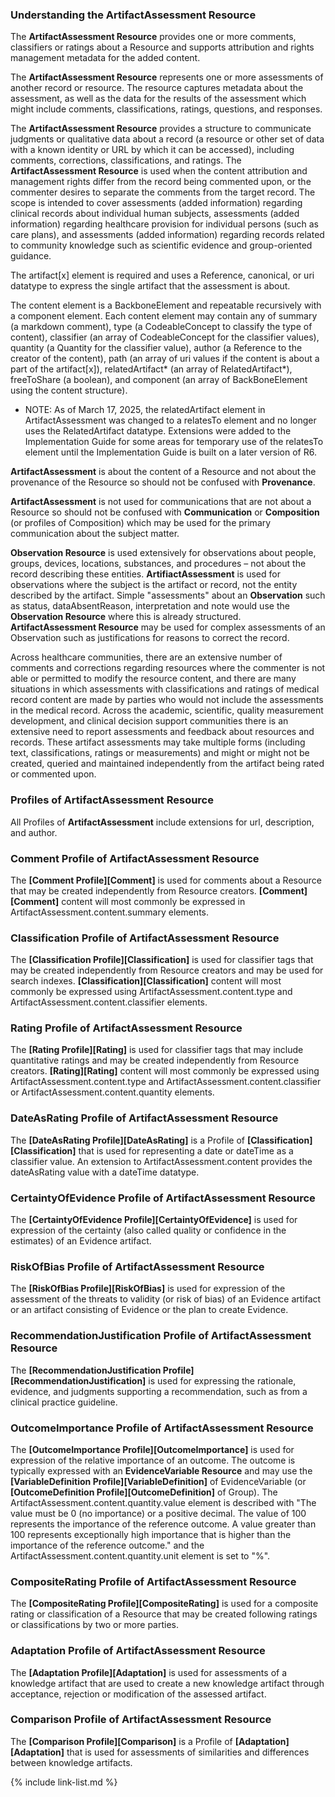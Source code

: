 ### Understanding the ArtifactAssessment Resource

The <b>ArtifactAssessment Resource</b> provides one or more comments, classifiers or ratings about a Resource and supports attribution and rights management metadata for the added content.

The <b>ArtifactAssessment Resource</b> represents one or more assessments of another record or resource. The resource captures metadata about the assessment, as well as the data for the results of the assessment which might include comments, classifications, ratings, questions, and responses.

The <b>ArtifactAssessment Resource</b> provides a structure to communicate judgments or qualitative data about a record (a resource or other set of data with a known identity or URL by which it can be accessed), including comments, corrections, classifications, and ratings. The <b>ArtifactAssessment Resource</b> is used when the content attribution and management rights differ from the record being commented upon, or the commenter desires to separate the comments from the target record. The scope is intended to cover assessments (added information) regarding clinical records about individual human subjects, assessments (added information) regarding healthcare provision for individual persons (such as care plans), and assessments (added information) regarding records related to community knowledge such as scientific evidence and group-oriented guidance.

The artifact[x] element is required and uses a Reference, canonical, or uri datatype to express the single artifact that the assessment is about.

The content element is a BackboneElement and repeatable recursively with a component element. Each content element may contain any of summary (a markdown comment), type (a CodeableConcept to classify the type of content), classifier (an array of CodeableConcept for the classifier values), quantity (a Quantity for the classifier value), author (a Reference to the creator of the content), path (an array of uri values if the content is about a part of the artifact[x]), relatedArtifact* (an array of RelatedArtifact*), freeToShare (a boolean), and component (an array of BackBoneElement using the content structure).

- NOTE: As of March 17, 2025, the relatedArtifact element in ArtifactAssessment was changed to a relatesTo element and no longer uses the RelatedArtifact datatype.  Extensions were added to the Implementation Guide for some areas for temporary use of the relatesTo element until the Implementation Guide is built on a later version of R6.

<b>ArtifactAssessment</b> is about the content of a Resource and not about the provenance of the Resource so should not be confused with <b>Provenance</b>.

<b>ArtifactAssessment</b> is not used for communications that are not about a Resource so should not be confused with <b>Communication</b> or <b>Composition</b> (or profiles of Composition) which may be used for the primary communication about the subject matter.

<b>Observation Resource</b> is used extensively for observations about people, groups, devices, locations, substances, and procedures – not about the record describing these entities. <b>ArtifiactAssessment</b> is used for observations where the subject is the artifact or record, not the entity described by the artifact. Simple "assessments" about an <b>Observation</b> such as status, dataAbsentReason, interpretation and note would use the <b>Observation Resource</b> where this is already structured. <b>ArtifactAssessment Resource</b> may be used for complex assessments of an Observation such as justifications for reasons to correct the record.

Across healthcare communities, there are an extensive number of comments and corrections regarding resources where the commenter is not able or permitted to modify the resource content, and there are many situations in which assessments with classifications and ratings of medical record content are made by parties who would not include the assessments in the medical record. Across the academic, scientific, quality measurement development, and clinical decision support communities there is an extensive need to report assessments and feedback about resources and records. These artifact assessments may take multiple forms (including text, classifications, ratings or measurements) and might or might not be created, queried and maintained independently from the artifact being rated or commented upon.

### Profiles of ArtifactAssessment Resource

All Profiles of <b>ArtifactAssessment</b> include extensions for url, description, and author.

### Comment Profile of ArtifactAssessment Resource

The **[Comment Profile][Comment]** is used for comments about a Resource that may be created independently from Resource creators. **[Comment][Comment]** content will most commonly be expressed in ArtifactAssessment.content.summary elements.

### Classification Profile of ArtifactAssessment Resource

The **[Classification Profile][Classification]** is used for classifier tags that may be created independently from Resource creators and may be used for search indexes. **[Classification][Classification]** content will most commonly be expressed using ArtifactAssessment.content.type and ArtifactAssessment.content.classifier elements.

### Rating Profile of ArtifactAssessment Resource

The **[Rating Profile][Rating]** is used for classifier tags that may include quantitative ratings and may be created independently from Resource creators. **[Rating][Rating]** content will most commonly be expressed using ArtifactAssessment.content.type and ArtifactAssessment.content.classifier or ArtifactAssessment.content.quantity elements.

### DateAsRating Profile of ArtifactAssessment Resource

The **[DateAsRating Profile][DateAsRating]** is a Profile of **[Classification][Classification]** that is used for representing a date or dateTime as a classifier value. An extension to ArtifactAssessment.content provides the dateAsRating value with a dateTime datatype.

### CertaintyOfEvidence Profile of ArtifactAssessment Resource

The **[CertaintyOfEvidence Profile][CertaintyOfEvidence]** is used for expression of the certainty (also called quality or confidence in the estimates) of an Evidence artifact.

### RiskOfBias Profile of ArtifactAssessment Resource

The **[RiskOfBias Profile][RiskOfBias]** is used for expression of the assessment of the threats to validity (or risk of bias) of an Evidence artifact or an artifact consisting of Evidence or the plan to create Evidence.

### RecommendationJustification Profile of ArtifactAssessment Resource

The **[RecommendationJustification Profile][RecommendationJustification]** is used for expressing the rationale, evidence, and judgments supporting a recommendation, such as from a clinical practice guideline.

### OutcomeImportance Profile of ArtifactAssessment Resource

The **[OutcomeImportance Profile][OutcomeImportance]** is used for expression of the relative importance of an outcome. The outcome is typically expressed with an <b>EvidenceVariable Resource</b> and may use the **[VariableDefinition Profile][VariableDefinition]** of EvidenceVariable (or **[OutcomeDefinition Profile][OutcomeDefinition]** of Group). The ArtifactAssessment.content.quantity.value element is described with "The value must be 0 (no importance) or a positive decimal. The value of 100 represents the importance of the reference outcome. A value greater than 100 represents exceptionally high importance that is higher than the importance of the reference outcome." and the ArtifactAssessment.content.quantity.unit element is set to "%".

### CompositeRating Profile of ArtifactAssessment Resource

The **[CompositeRating Profile][CompositeRating]** is used for a composite rating or classification of a Resource that may be created following ratings or classifications by two or more parties.

### Adaptation Profile of ArtifactAssessment Resource

The **[Adaptation Profile][Adaptation]** is used for assessments of a knowledge artifact that are used to create a new knowledge artifact through acceptance, rejection or modification of the assessed artifact.

### Comparison Profile of ArtifactAssessment Resource

The **[Comparison Profile][Comparison]** is a Profile of **[Adaptation][Adaptation]** that is used for assessments of similarities and differences between knowledge artifacts.

{% include link-list.md %}